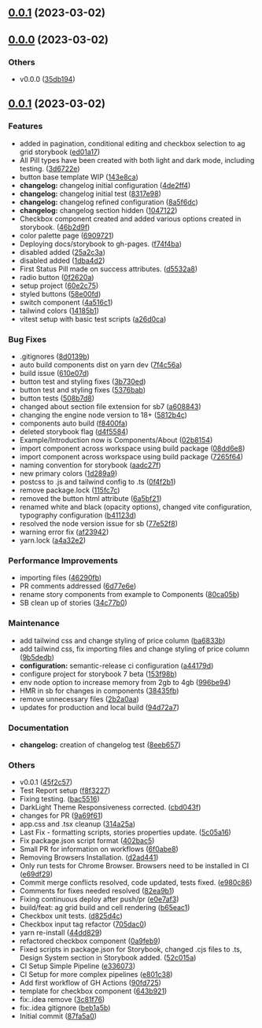 ## [0.0.1](https://github.com/AdaptiveConsulting/early-careers-ui-kit-1/compare/v0.0.0...v0.0.1) (2023-03-02)

## [0.0.0](https://github.com/AdaptiveConsulting/early-careers-ui-kit-1/compare/v0.0.1...v0.0.0) (2023-03-02)


### Others

* v0.0.0 ([35db194](https://github.com/AdaptiveConsulting/early-careers-ui-kit-1/commit/35db194221d46d87f73a19ec0f70621821be4bdc))

## [0.0.1](https://github.com/AdaptiveConsulting/early-careers-ui-kit-1/compare/87fa5a056235772e983841d455e87fd3c6c1a3ab...v0.0.1) (2023-03-02)


### Features

* added in pagination, conditional editing and checkbox selection to ag grid storybook ([ed01a17](https://github.com/AdaptiveConsulting/early-careers-ui-kit-1/commit/ed01a17b1fddaaff81404e770d61a5680d9acd6d))
* All Pill types have been created with both light and dark mode, including testing. ([3d6722e](https://github.com/AdaptiveConsulting/early-careers-ui-kit-1/commit/3d6722eec3ead8f0a7b68ed8eee88d9b136c2b4f))
* button base template WIP ([143e8ca](https://github.com/AdaptiveConsulting/early-careers-ui-kit-1/commit/143e8caab648acdb8dde79856ed5be1d008291a5))
* **changelog:** changelog initial configuration ([4de2ff4](https://github.com/AdaptiveConsulting/early-careers-ui-kit-1/commit/4de2ff4abb17bf7ad883b46f7c9c695a2f8215db))
* **changelog:** changelog initial test ([8317e98](https://github.com/AdaptiveConsulting/early-careers-ui-kit-1/commit/8317e98f685ef66871f33f02b808881f48f06129))
* **changelog:** changelog refined configuration ([8a5f6dc](https://github.com/AdaptiveConsulting/early-careers-ui-kit-1/commit/8a5f6dcede6a6367d8e81019db6fc2b36f90dfc2))
* **changelog:** changelog section hidden ([1047122](https://github.com/AdaptiveConsulting/early-careers-ui-kit-1/commit/1047122b4a86ccf0eb8cf86a2d4d21b637e50bb7))
* Checkbox component created and added various options created in storybook. ([46b2d9f](https://github.com/AdaptiveConsulting/early-careers-ui-kit-1/commit/46b2d9ffc92a64aff38fc4794612b349abfe2ce5))
* color palette page ([6909721](https://github.com/AdaptiveConsulting/early-careers-ui-kit-1/commit/6909721ca2199b8aa71dd5447bbba5369c26091b))
* Deploying docs/storybook to gh-pages. ([f74f4ba](https://github.com/AdaptiveConsulting/early-careers-ui-kit-1/commit/f74f4ba9d6335a1ebf279a2a71c5c0371c9deed8))
* disabled added ([25a2c3a](https://github.com/AdaptiveConsulting/early-careers-ui-kit-1/commit/25a2c3ac12e539beb941c733fe919b250d7c38f5))
* disabled added ([1dba4d2](https://github.com/AdaptiveConsulting/early-careers-ui-kit-1/commit/1dba4d296e6dba9ca1027afe7335c2b89a383f84))
* First Status Pill made on success attributes. ([d5532a8](https://github.com/AdaptiveConsulting/early-careers-ui-kit-1/commit/d5532a8fdb95724ce843059b4a18fa20537dc477))
* radio button ([0f2620a](https://github.com/AdaptiveConsulting/early-careers-ui-kit-1/commit/0f2620ae9c922f0bbeae7f94bbd219a5c695c445))
* setup project ([60e2c75](https://github.com/AdaptiveConsulting/early-careers-ui-kit-1/commit/60e2c755dffd88a541c78bc7ba7d154fba1732ea))
* styled buttons ([58e00fd](https://github.com/AdaptiveConsulting/early-careers-ui-kit-1/commit/58e00fdd92ed5ce085079ea321b0c64dd1f0cc01))
* switch component ([4a516c1](https://github.com/AdaptiveConsulting/early-careers-ui-kit-1/commit/4a516c1f834e11267f54616b86bf13e3e93f5eb5))
* tailwind colors ([14185b1](https://github.com/AdaptiveConsulting/early-careers-ui-kit-1/commit/14185b1bd1b1ed723409d3be80bd59a1a45e247a))
* vitest setup with basic test scripts ([a26d0ca](https://github.com/AdaptiveConsulting/early-careers-ui-kit-1/commit/a26d0ca93da30a5193a13207baa4508e2d58d343))


### Bug Fixes

* .gitignores ([8d0139b](https://github.com/AdaptiveConsulting/early-careers-ui-kit-1/commit/8d0139b7c3c2d64737aa5a31bd262ff24a69c7c9))
* auto build components dist on yarn dev ([7f4c56a](https://github.com/AdaptiveConsulting/early-careers-ui-kit-1/commit/7f4c56af71ae044a2300924590f313fcf0f9b7c7))
* build issue ([610e07d](https://github.com/AdaptiveConsulting/early-careers-ui-kit-1/commit/610e07d7f957544eaf505befe6763994124fcbf8))
* button test and styling fixes ([3b730ed](https://github.com/AdaptiveConsulting/early-careers-ui-kit-1/commit/3b730edfaebc9936297df84a3144f076fae6f808))
* button test and styling fixes ([5376bab](https://github.com/AdaptiveConsulting/early-careers-ui-kit-1/commit/5376bab51ec9ff5f86ce43f8ea00c36ec6d4ee40))
* button tests ([508b7d8](https://github.com/AdaptiveConsulting/early-careers-ui-kit-1/commit/508b7d88f1a64316bd9d0a55abf504e194c7e8f5))
* changed about section file extension for sb7 ([a608843](https://github.com/AdaptiveConsulting/early-careers-ui-kit-1/commit/a6088431ee83e095c95cffc73893d3855a5e7c32))
* changing the engine node version to 18+ ([5812b4c](https://github.com/AdaptiveConsulting/early-careers-ui-kit-1/commit/5812b4c30bb94d9883a4030ecf4c2141650f0f5c))
* components auto build ([f8400fa](https://github.com/AdaptiveConsulting/early-careers-ui-kit-1/commit/f8400fa5c64ed23ff5b8cc19fd54deb4663f09a7))
* deleted storybook flag ([d4f5584](https://github.com/AdaptiveConsulting/early-careers-ui-kit-1/commit/d4f55842d93f5a295bd846af0033696ffb6f799a))
* Example/Introduction now is Components/About ([02b8154](https://github.com/AdaptiveConsulting/early-careers-ui-kit-1/commit/02b8154afb1d3d83762d8e269946c1575f15a906))
* import component across workspace using build package ([08dd6e8](https://github.com/AdaptiveConsulting/early-careers-ui-kit-1/commit/08dd6e80255d13db30531ac3cf6e0df53894841d))
* import component across workspace using build package ([7265f64](https://github.com/AdaptiveConsulting/early-careers-ui-kit-1/commit/7265f640521023967b4e6cbbd01a34f6e323d737))
* naming convention for storybook ([aadc27f](https://github.com/AdaptiveConsulting/early-careers-ui-kit-1/commit/aadc27f295e378b8a751b5540996dc5473b0bf18))
* new primary colors ([1d289a9](https://github.com/AdaptiveConsulting/early-careers-ui-kit-1/commit/1d289a91568afe5bb698a3cdf005198f60cad009))
* postcss to .js and tailwind config to .ts ([0f4f2b1](https://github.com/AdaptiveConsulting/early-careers-ui-kit-1/commit/0f4f2b1879dfa5420d7c6f92d543e49a3516c815))
* remove package.lock ([115fc7c](https://github.com/AdaptiveConsulting/early-careers-ui-kit-1/commit/115fc7ce887dcaf6f870c48453320142ca678d52))
* removed the button html attribute ([6a5bf21](https://github.com/AdaptiveConsulting/early-careers-ui-kit-1/commit/6a5bf21b6b0ee9fc31e0bd8f8e8c225a1e83c683))
* renamed white and black (opacity options), changed vite configuration, typography configuration ([b41123d](https://github.com/AdaptiveConsulting/early-careers-ui-kit-1/commit/b41123ddc9002cc0e1cc96fdee9c2319962471f1))
* resolved the node version issue for sb ([77e52f8](https://github.com/AdaptiveConsulting/early-careers-ui-kit-1/commit/77e52f8b45dca41b2e402fb007c0fac5bdc6ee2f))
* warning error fix ([af23942](https://github.com/AdaptiveConsulting/early-careers-ui-kit-1/commit/af2394297fb4880e23d37584e5f437d8ea301430))
* yarn.lock ([a4a32e2](https://github.com/AdaptiveConsulting/early-careers-ui-kit-1/commit/a4a32e2ac1e3e7a03ad0965602c89602706c270f))


### Performance Improvements

* importing files ([46290fb](https://github.com/AdaptiveConsulting/early-careers-ui-kit-1/commit/46290fbbf380bd8a78f19da81855ebe2866a9a97))
* PR comments addressed ([6d77e6e](https://github.com/AdaptiveConsulting/early-careers-ui-kit-1/commit/6d77e6ee8aa74881528e273dd4c2c4786c8450be))
* rename story components from example to Components ([80ca05b](https://github.com/AdaptiveConsulting/early-careers-ui-kit-1/commit/80ca05b43c51cf51a2efc4146ec52168d7ce3041))
* SB clean up of stories ([34c77b0](https://github.com/AdaptiveConsulting/early-careers-ui-kit-1/commit/34c77b06009087f6e0f5a4c3572172c954051079))


### Maintenance

* add tailwind css and change styling of price column ([ba6833b](https://github.com/AdaptiveConsulting/early-careers-ui-kit-1/commit/ba6833b8b61298b84664adb3f6a207e4330ab7d6))
* add tailwind css, fix importing files  and change styling of price column ([9b5dedb](https://github.com/AdaptiveConsulting/early-careers-ui-kit-1/commit/9b5dedb749ce511018a124308c618b3b77f17680))
* **configuration:** semantic-release ci configuration ([a44179d](https://github.com/AdaptiveConsulting/early-careers-ui-kit-1/commit/a44179d7921a78ef5ad7ed2d9851dc181906c2fc))
* configure project for storybook 7 beta ([153f98b](https://github.com/AdaptiveConsulting/early-careers-ui-kit-1/commit/153f98b87a71ab7590f098dfe9f64daf3eb9367d))
* env node option to increase memory from 2gb to 4gb ([996be94](https://github.com/AdaptiveConsulting/early-careers-ui-kit-1/commit/996be94a72ce1a140218d08a465fe690e10b9187))
* HMR in sb for changes in components ([38435fb](https://github.com/AdaptiveConsulting/early-careers-ui-kit-1/commit/38435fb4e655c56609d60c6a64a272e631282b9c))
* remove unnecessary files ([2b2a0aa](https://github.com/AdaptiveConsulting/early-careers-ui-kit-1/commit/2b2a0aac6da1b88f1b78f2d780c8aa938690a43e))
* updates for production and local build ([94d72a7](https://github.com/AdaptiveConsulting/early-careers-ui-kit-1/commit/94d72a7f9353b81cc3a94eeeda470e646c5e7aec))


### Documentation

* **changelog:** creation of changelog test ([8eeb657](https://github.com/AdaptiveConsulting/early-careers-ui-kit-1/commit/8eeb65715125a6202b0cbd5e8149c3c8d15a5afe))


### Others

* v0.0.1 ([45f2c57](https://github.com/AdaptiveConsulting/early-careers-ui-kit-1/commit/45f2c577e40d0d3ab63a42f6aa6ac9a1c83bc7fe))
* Test Report setup ([f8f3227](https://github.com/AdaptiveConsulting/early-careers-ui-kit-1/commit/f8f322774622fd18d8cafab65880548c97d5ad69))
* Fixing testing. ([bac5516](https://github.com/AdaptiveConsulting/early-careers-ui-kit-1/commit/bac5516fd993e69cfbf7dba8502e8a4af4ea25d5))
* DarkLight Theme Responsiveness corrected. ([cbd043f](https://github.com/AdaptiveConsulting/early-careers-ui-kit-1/commit/cbd043fb6827516ef58a67e1b1980e5260875dc7))
* changes for PR ([9a69f61](https://github.com/AdaptiveConsulting/early-careers-ui-kit-1/commit/9a69f61b87d23901ccbed1e5a50de3b677ebe26f))
* app.css and .tsx cleanup ([314a25a](https://github.com/AdaptiveConsulting/early-careers-ui-kit-1/commit/314a25aecfb3f7610c23f66e8b838db15a15af88))
* Last Fix - formatting scripts, stories properties update. ([5c05a16](https://github.com/AdaptiveConsulting/early-careers-ui-kit-1/commit/5c05a166cf8f8e8ad1f019132c2d3158aee934ed))
* Fix package.json script format ([402bac5](https://github.com/AdaptiveConsulting/early-careers-ui-kit-1/commit/402bac51af005cb57f552631bcaa440d63a2337c))
* Small PR for information on workflows ([6f0abe8](https://github.com/AdaptiveConsulting/early-careers-ui-kit-1/commit/6f0abe85bbe2087234a752477e44cff72bbfb12b))
* Removing Browsers Installation. ([d2ad441](https://github.com/AdaptiveConsulting/early-careers-ui-kit-1/commit/d2ad4412e4b90aa03f9fa4970be62c9a0849f30b))
* Only run tests for Chrome Browser. Browsers need to be installed in CI ([e69df29](https://github.com/AdaptiveConsulting/early-careers-ui-kit-1/commit/e69df291f8eabe8a29beca2f1f7d630c4c09e2ee))
* Commit merge conflicts resolved, code updated, tests fixed. ([e980c86](https://github.com/AdaptiveConsulting/early-careers-ui-kit-1/commit/e980c86cf7d3e4df5648d028e4b54f80b73788ae))
* Comments for fixes needed resolved ([82ea9b1](https://github.com/AdaptiveConsulting/early-careers-ui-kit-1/commit/82ea9b14e7a2a520bbeadc2789c21f6b25cb2d8f))
* Fixing continuous deploy after push/pr ([e0e7af3](https://github.com/AdaptiveConsulting/early-careers-ui-kit-1/commit/e0e7af35d9b2eda85dba092d3007442a7ec87fab))
* build/feat: ag grid build and cell rendering ([b65eac1](https://github.com/AdaptiveConsulting/early-careers-ui-kit-1/commit/b65eac11da9ffe00507530c84290173c3c6adcd5))
* Checkbox unit tests. ([d825d4c](https://github.com/AdaptiveConsulting/early-careers-ui-kit-1/commit/d825d4cda8dffbe528c124b1980700973d526fb0))
* Checkbox input tag refactor ([705dac0](https://github.com/AdaptiveConsulting/early-careers-ui-kit-1/commit/705dac0cc4cbb5b0d134b428a089d6a6b9bdae70))
* yarn re-install ([44dd829](https://github.com/AdaptiveConsulting/early-careers-ui-kit-1/commit/44dd829607fd422caf0686379c8f2a24a93eb487))
* refactored checkbox component ([0a9feb9](https://github.com/AdaptiveConsulting/early-careers-ui-kit-1/commit/0a9feb935c3ac4605bbb1c7416ed7bb50358fdfb))
* Fixed scripts in package.json for Storybook, changed .cjs files to .ts, Design System section in Storybook added. ([52c015a](https://github.com/AdaptiveConsulting/early-careers-ui-kit-1/commit/52c015ac0e1e00a20488a0bc0dc6340ab5f2d9dd))
* CI Setup Simple Pipeline ([e336073](https://github.com/AdaptiveConsulting/early-careers-ui-kit-1/commit/e3360737a121a100ad36a7308d8957847888b0a5))
* CI Setup for more complex pipelines ([e801c38](https://github.com/AdaptiveConsulting/early-careers-ui-kit-1/commit/e801c389755ae7ada1509100ca1bfacdd60051b5))
* Add first workflow of GH Actions ([90fd725](https://github.com/AdaptiveConsulting/early-careers-ui-kit-1/commit/90fd72521830ce9089ea9e48f3130e3f67b177f2))
* template for checkbox component ([643b921](https://github.com/AdaptiveConsulting/early-careers-ui-kit-1/commit/643b92179f05b413616b649e2f873c6c882dc57a))
* fix:.idea remove ([3c81f76](https://github.com/AdaptiveConsulting/early-careers-ui-kit-1/commit/3c81f76aa1fcc04ad69825bdcb6082203359da40))
* fix:.idea gitignore ([beb1a5b](https://github.com/AdaptiveConsulting/early-careers-ui-kit-1/commit/beb1a5b50cd22a18ef860dde35bf8710523b41b2))
* Initial commit ([87fa5a0](https://github.com/AdaptiveConsulting/early-careers-ui-kit-1/commit/87fa5a056235772e983841d455e87fd3c6c1a3ab))

